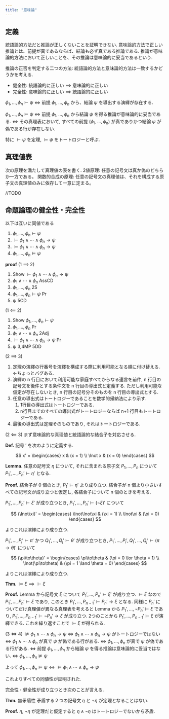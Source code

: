 ```yaml
---
title: "意味論"
---
```


## 定義

統語論的方法だと推論が正しくないことを証明できない.
意味論的方法で正しい推論とは、前提が真であるならば、結論も必ず真である推論である.
推論が意味論的方法において正しいことを、その推論は意味論的に妥当であるという.

推論の正否を判定する二つの方法: 統語論的方法と意味論的方法は一致するかどうかを考える.
- 健全性: 統語論的に正しい $\implies$ 意味論的に正しい
- 完全性: 意味論的に正しい $\implies$ 統語論的に正しい

$\phi_1,\ldots,\phi_n \vdash \psi$
$\iff$ 前提 $\phi_1,\ldots,\phi_n$ から、結論 $\psi$ を導出する演繹が存在する.

$\phi_1,\ldots,\phi_n \vDash \psi$
$\iff$ 前提 $\phi_1,\ldots,\phi_n$ から結論 $\psi$ を得る推論が意味論的に妥当である.
$\iff$ その真理表において, すべての前提 $(\phi_1,\ldots,\phi_n)$ が真でありかつ結論 $\psi$ が偽である行が存在しない.

特に $\vdash \psi$ を定理, $\vDash \psi$ をトートロジーと呼ぶ.

## 真理値表
次の原理を満たして真理値の表を書く.
2値原理: 任意の記号文は真か偽のどちらか一方である。
関数的合成の原理: 任意の記号文の真理値は、それを構成する原子文の真理値のみに依存して一意に定まる。

//TODO

## 命題論理の健全性・完全性
以下は互いに同値である

1. $\phi_1,\ldots,\phi_n \vdash \psi$
2. $\vdash \phi_1\land\cdots\land\phi_n\to\psi$
3. $\vDash \phi_1\land\cdots\land\phi_n\to\psi$
4. $\phi_1,\ldots,\phi_n \vDash \psi$

**proof**
(1 $\implies$ 2)
1. Show $\vdash \phi_1\land\cdots\land\phi_n\to\psi$
2. $\phi_1\land\cdots\land\phi_n$ AssCD
3. $\phi_1,\ldots,\phi_n$ 2S
4. $\phi_1,\ldots,\phi_n \vdash \psi$ Pr
5. $\psi$
5CD

(1 $\impliedby$ 2)
1. Show $\phi_1,\ldots,\phi_n \vdash \psi$
2. $\phi_1,\ldots,\phi_n$ Pr
3. $\phi_1\land\cdots\land\phi_n$ 2Adj
4. $\vdash \phi_1\land\cdots\land\phi_n\to\psi$ Pr
5. $\psi$ 3,4MP
5DD

(2 $\implies$ 3)
1. 定理の演繹の行番号を演繹を構成する際に利用可能となる順に付け替える. <-ちょっとバグある.
2. 演繹の n 行目において利用可能な家庭すべてからなる連言を前件, n 行目の記号文を後件とする条件文を n 行目の導出式と定義する. ただし利用可能な仮定が存在しないとき, n 行目の記号分そのものを n 行目の導出式とする.
3. 任意の導出式はトートロジーであることを数学的帰納法により示す.
    1. 1行目の導出式はトートロジーである.
    2. n行目までのすべての導出式がトートロジーならば n+1 行目もトートロジーである.
4. 最後の導出式は定理そのものであり, それはトートロジーである.

(2 $\impliedby$ 3)
まず意味論的な真理値と統語論的な結合子を対応させる.

**Def.** 記号 $'$ を次のように定義する.

$$
x' = \begin{cases}
x & (x = 1) \\
\lnot x & (x = 0)
\end{cases}
$$

**Lemma.** 任意の記号文 $\eta$ について, それに含まれる原子文 $P_1,\ldots,P_n$ について $P_1',\ldots,P_n' \vdash \eta'$ となる.

**Proof.**
結合子が 0 個のとき, $P_1' \vdash \eta'$ より成り立つ.
結合子が n 個より小さいすべての記号文が成り立つと仮定し, 各結合子について n 個のときを考える.

$P_1',\ldots,P_n' \vdash \xi'$ が成り立つとき, $P_1',\ldots,P_n' \vdash (\lnot\xi)'$ について

$$
(\lnot\xi)' = \begin{cases}
\lnot\lnot\xi & (\xi = 1) \\
\lnot\xi & (\xi = 0)
\end{cases}
$$

よりこれは演繹により成り立つ.

$P_1',\ldots,P_i' \vdash \pi'$ かつ $Q_1',\ldots,Q_j' \vdash \theta'$ が成り立つとき, $P_1',\ldots,P_i',Q_1',\ldots,Q_j' \vdash (\pi\to\theta)'$ について

$$
(\pi\to\theta)' = \begin{cases}
\pi\to\theta & (\pi = 0 \lor \theta = 1) \\
\lnot(\pi\to\theta) & (\pi = 1 \land \theta = 0)
\end{cases}
$$

よりこれは演繹により成り立つ.

**Thm.** $\vDash \xi \implies \vdash\xi$

**Proof.**
Lemma から記号文 $\xi$ について $P_1',\ldots,P_n' \vdash \xi'$ が成り立つ. $\vDash \xi$ なので $P_1',\ldots,P_n' \vdash \xi$ であり, このとき $P_1',\ldots,P_{n-1}' \vdash P_n'\to\xi$ となる.
同様に $P_n'$ についてだけ真理値が異なる真理表を考えると Lemma から $P_1',\ldots,\lnot P_n' \vdash \xi$ であり, $P_1',\ldots,P_{n-1}' \vdash \lnot P_n'\to\xi$ が成り立つ.
2つのことから $P_1',\ldots,P_{n-1}' \vdash \xi$ が演繹できる. これを繰り返すことで $\vdash \xi$ が得られる.

(3 $\iff$ 4)
$\nvDash \phi_1\land\cdots\land\phi_n\to\psi$
$\iff$ $\phi_1\land\cdots\land\phi_n\to\psi$ がトートロジーではない
$\iff$ $\phi_1\land\cdots\land\phi_n$ が真で $\psi$ が偽である行がある.
$\iff$ $\phi_1,\ldots,\phi_n$ が真で $\psi$ が偽である行がある.
$\iff$ 前提 $\phi_1,\ldots,\phi_n$ から結論 $\psi$ を得る推論は意味論的に妥当ではない.
$\iff$ $\phi_1,\ldots,\phi_n \nvDash \psi$

よって $\phi_1,\ldots,\phi_n \vDash \psi \iff \vDash \phi_1\land\cdots\land\phi_n\to\psi$

これよりすべての同値性が証明された.

完全性・健全性が成り立つとき次のことが言える.

**Thm.** 無矛盾性
矛盾する２つの記号文 $\eta$ と $\lnot\eta$ が定理となることはない.

**Proof.**
$\eta$, $\lnot\eta$ が定理だと仮定すると $\eta\land\lnot\eta$ はトートロジーでないから矛盾.
